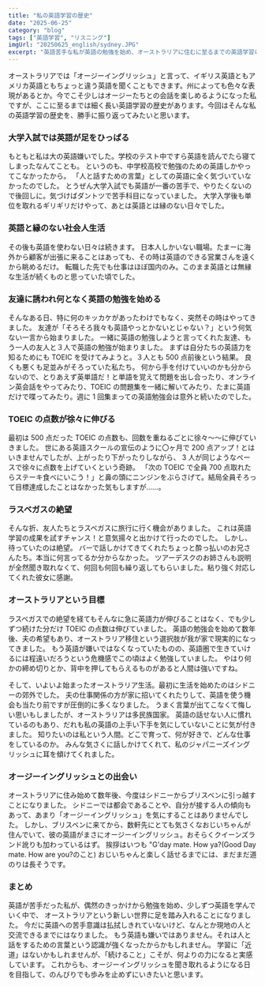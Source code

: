 ```yaml
---
title: "私の英語学習の歴史"
date: "2025-06-25"
category: "blog"
tags: ["英語学習", "リスニング"]
imgUrl: "20250625_english/sydney.JPG"
excerpt: "英語苦手な私が英語の勉強を始め、オーストラリアに住むに至るまでの英語学習の歴史を勝手に振り返ります。"
---
```


オーストラリアでは「オージーイングリッシュ」と言って、イギリス英語ともアメリカ英語ともちょっと違う英語を聞くこともできます。州によっても色々な表現があるとか。今でこそ少しはオージーたちとの会話を楽しめるようになった私ですが、ここに至るまでは細く長い英語学習の歴史があります。今回はそんな私の英語学習の歴史を、勝手に振り返ってみたいと思います。

### 大学入試では英語が足をひっぱる

もともと私は大の英語嫌いでした。学校のテスト中ですら英語を読んでたら寝てしまったなんてことも。
というのも、中学校高校で勉強のための英語しかやってこなかったから。
「人と話すための言葉」としての英語に全く気づいていなかったのでした。
とうぜん大学入試でも英語が一番の苦手で、やりたくないので後回しに。気づけばダントツで苦手科目になっていました。
大学入学後も単位を取れるギリギリだけやって、あとは英語とは縁のない日々でした。

### 英語と縁のない社会人生活

その後も英語を使わない日々は続きます。
日本人しかいない職場。たまーに海外から顧客が出張に来ることはあっても、その時は英語のできる営業さんを遠くから眺めるだけ。
転職した先でも仕事はほぼ国内のみ。このまま英語とは無縁な生活が続くものと思っていた頃でした。

### 友達に誘われ何となく英語の勉強を始める

そんなある日、特に何のキッカケがあったわけでもなく、突然その時はやってきました。
友達が「そろそろ我々も英語やっとかないとじゃない？」という何気ない一言から始まりました。
一緒に英語の勉強しようと言ってくれた友達、もう一人の友人と３人で英語の勉強が始まりました。
まずは自分たちの英語力を知るためにも TOEIC を受けてみようと。３人とも 500 点前後という結果。
良くも悪くも足並みがそろっていた私たち。
何から手を付けていいのかも分からないので、とりあえず英単語だ！と単語を覚えて問題を出し合ったり、オンライン英会話をやってみたり、TOEIC の問題集を一緒に解いてみたり、たまに英語だけで喋ってみたり。週に 1 回集まっての英語勉強会は意外と続いたのでした。

### TOEIC の点数が徐々に伸びる

最初は 500 点だった TOEIC の点数も、回数を重ねるごとに徐々～～に伸びていきました。
世にある英語スクールの宣伝のように〇ヶ月で 200 点アップ！とはいきませんでしたが、上がったり下がったりしながら、
3 人が同じようなペースで徐々に点数を上げていくという奇跡。
「次の TOEIC で全員 700 点取れたらステーキ食べにいこう！」と鼻の頭にニンジンをぶらさげて。結局全員そろって目標達成したことはなかった気もしますが……。

### ラスベガスの絶望

そんな折、友人たちとラスベガスに旅行に行く機会がありました。
これは英語学習の成果を試すチャンス！と意気揚々と出かけて行ったのでした。
しかし、待っていたのは絶望。
バーで話しかけてきてくれたちょっと酔っ払いのお兄さんたち。本当に何言ってるか分からなかった。
ツアーデスクのお姉さんも説明が全然聞き取れなくて、何回も何回も繰り返してもらいました。粘り強く対応してくれた彼女に感謝。

### オーストラリアという目標

ラスベガスでの絶望を経てもそんなに急に英語力が伸びることはなく、でも少しずつ続けた分だけ TOEIC の点数は伸びていました。
英語の勉強会を始めて数年後、夫の希望もあり、オーストラリア移住という選択肢が我が家で現実的になってきました。
もう英語が嫌いではなくなっていたものの、英語圏で生きていけるには程遠いだろうという危機感でこの頃はよく勉強していました。
やはり何かの締め切りとか、背中を押してもらえるものがあると人間は強いですね。

そして、いよいよ始まったオーストラリア生活。最初に生活を始めたのはシドニーの郊外でした。
夫の仕事関係の方が家に招いてくれたりして、英語を使う機会も当たり前ですが圧倒的に多くなりました。
うまく言葉が出てこなくて悔しい思いもしましたが、オーストラリアは多民族国家。
英語の話せない人に慣れているのもあり、だれも私の英語の上手い下手を気にしていないことに気が付きました。
知りたいのは私という人間。どこで育って、何が好きで、どんな仕事をしているのか。
みんな気さくに話しかけてくれて、私のジャパニーズイングリッシュに耳を傾けてくれました。

### オージーイングリッシュとの出会い

オーストラリアに住み始めて数年後、今度はシドニーからブリスベンに引っ越すことになりました。
シドニーでは都会であることや、自分が接する人の傾向もあって、あまり「オージーイングリッシュ」を気にすることはありませんでした。
しかし、ブリスベンに来てから、数軒先にとても気さくなおじいちゃんが住んでいて、彼の英語がまさにオージーイングリッシュ。おそらくクイーンズランド訛りも加わっているはず。
挨拶はいつも "G'day mate. How ya?(Good Day mate. How are you?のこと)
おじいちゃんと楽しく話せるまでには、まだまだ道のりは長そうです。

### まとめ

英語が苦手だった私が、偶然のきっかけから勉強を始め、少しずつ英語を学んでいく中で、
オーストラリアという新しい世界に足を踏み入れることになりました。
今だに英語への苦手意識は払拭しきれていないけど、なんとか現地の人と交流できるまでにはなりました。
もう英語も嫌いではありません。それは人と話をするための言葉という認識が強くなったからかもしれません。
学習に「近道」はないかもしれませんが、「続けること」こそが、何よりの力になると実感しています。
これからも、オージーイングリッシュを聞き取れるようになる日を目指して、のんびりでも歩みを止めずにいきたいと思います。
